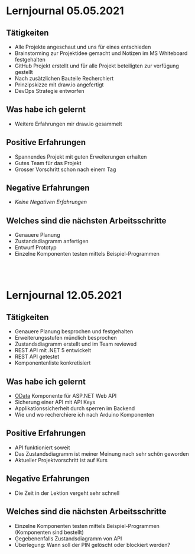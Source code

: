 # Lernjournal 05.05.2021

## Tätigkeiten

- Alle Projekte angeschaut und uns für eines entschieden
- Brainstorming zur Projektidee gemacht und Notizen im MS Whiteboard festgehalten
- GitHub Projekt erstellt und für alle Projekt beteiligten zur verfügung gestellt
- Nach zusätzlichen Bauteile Recherchiert
- Prinzipskizze mit draw.io angefertigt
- DevOps Strategie entworfen

## Was habe ich gelernt

- Weitere Erfahrungen mir draw.io gesammelt

## Positive Erfahrungen

- Spannendes Projekt mit guten Erweiterungen erhalten
- Gutes Team für das Projekt
- Grosser Vorschritt schon nach einem Tag

## Negative Erfahrungen

- _Keine Negativen Erfahrungen_

## Welches sind die nächsten Arbeitsschritte

- Genauere Planung
- Zustandsdiagramm anfertigen
- Entwurf Prototyp
- Einzelne Komponenten testen mittels Beispiel-Programmen

<br>
<br>

# Lernjournal 12.05.2021

## Tätigkeiten

- Genauere Planung besprochen und festgehalten
- Erweiterungsstufen mündlich besprochen
- Zustandsdiagramm erstellt und im Team reviewed
- REST API mit .NET 5 entwickelt
- REST API getestet
- Komponentenliste konkretisiert

## Was habe ich gelernt

- [OData](https://www.odata.org) Komponente für ASP.NET Web API
- Sicherung einer API mit API Keys
- Applikationssicherheit durch sperren im Backend
- Wie und wo recherchiere ich nach Arduino Komponenten

## Positive Erfahrungen

- API funktioniert soweit
- Das Zustandsdiagramm ist meiner Meinung nach sehr schön geworden
- Aktueller Projektvorschritt ist auf Kurs

## Negative Erfahrungen

- Die Zeit in der Lektion vergeht sehr schnell

## Welches sind die nächsten Arbeitsschritte

- Einzelne Komponenten testen mittels Beispiel-Programmen (Komponenten sind bestellt)
- Gegebenenfalls Zustandsdiagramm von API
- Überlegung: Wann soll der PIN gelöscht oder blockiert werden?

<br>
<br>
